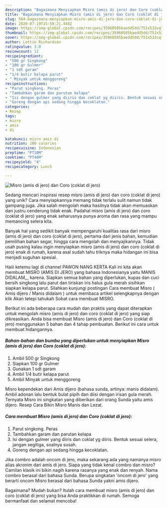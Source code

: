 ```yaml
---
description: "Bagaimana Menyiapkan Misro (amis di jero) dan Coro (coklat di jero) yang Menggugah Selera"
title: "Bagaimana Menyiapkan Misro (amis di jero) dan Coro (coklat di jero) yang Menggugah Selera"
slug: 564-bagaimana-menyiapkan-misro-amis-di-jero-dan-coro-coklat-di-jero-yang-menggugah-selera
date: 2020-07-19T15:59:21.448Z
image: https://img-global.cpcdn.com/recipes/35960505baedd5dd/751x532cq70/misro-amis-di-jero-dan-coro-coklat-di-jero-foto-resep-utama.jpg
thumbnail: https://img-global.cpcdn.com/recipes/35960505baedd5dd/751x532cq70/misro-amis-di-jero-dan-coro-coklat-di-jero-foto-resep-utama.jpg
cover: https://img-global.cpcdn.com/recipes/35960505baedd5dd/751x532cq70/misro-amis-di-jero-dan-coro-coklat-di-jero-foto-resep-utama.jpg
author: Lettie Richardson
ratingvalue: 3.8
reviewcount: 12
recipeingredient:
- "500 gr Singkong"
- "100 gr Gulmer"
- "1 sdt garam"
- "1/4 butir kelapa parut"
- " Minyak untuk menggoreng"
recipeinstructions:
- "Parut singkong. Peras"
- "Tambahkan garam dan parutan kelapa"
- "Isi dengan gulmer yang diiris dan coklat yg diiris. Bentuk sesuai selera, jangan segitiga, soalnya susah."
- "Goreng dengan api sedang hingga kecoklatan."
categories:
- Resep
tags:
- misro
- amis
- di

katakunci: misro amis di 
nutrition: 180 calories
recipecuisine: Indonesian
preptime: "PT10M"
cooktime: "PT46M"
recipeyield: "4"
recipecategory: Lunch

---
```



![Misro (amis di jero) dan Coro (coklat di jero)](https://img-global.cpcdn.com/recipes/35960505baedd5dd/751x532cq70/misro-amis-di-jero-dan-coro-coklat-di-jero-foto-resep-utama.jpg)

Sedang mencari inspirasi resep misro (amis di jero) dan coro (coklat di jero) yang unik? Cara menyiapkannya memang tidak terlalu sulit namun tidak gampang juga. Jika salah mengolah maka hasilnya tidak akan memuaskan dan justru cenderung tidak enak. Padahal misro (amis di jero) dan coro (coklat di jero) yang enak seharusnya punya aroma dan rasa yang mampu memancing selera kita.

Banyak hal yang sedikit banyak mempengaruhi kualitas rasa dari misro (amis di jero) dan coro (coklat di jero), pertama dari jenis bahan, kemudian pemilihan bahan segar, hingga cara mengolah dan menyajikannya. Tidak usah pusing kalau ingin menyiapkan misro (amis di jero) dan coro (coklat di jero) enak di rumah, karena asal sudah tahu triknya maka hidangan ini bisa menjadi suguhan spesial.

Haiii ketemu lagi di channel PAWON NANG KERTA Kali ini kita akan membuat MISRO (AMIS DI JERO) yang bahasa Indonesianya yaitu MANIS DIDALAM,,, karena. Siapkan semua bahan yang diperlukan, kupas dan cuci bersih singkong lalu parut dan tiriskan iris halus gula merah sisihkan siapkan kelapa parut. Silahkan kunjungi postingan Cara membuat Misro ( Amis dijero / Manis didalam ) untuk membaca artikel selengkapnya dengan klik Akan tetepi tahukah Sobat cara membuat MISRO.


Berikut ini ada beberapa cara mudah dan praktis yang dapat diterapkan untuk mengolah misro (amis di jero) dan coro (coklat di jero) yang siap dikreasikan. Anda bisa membuat Misro (amis di jero) dan Coro (coklat di jero) menggunakan 5 bahan dan 4 tahap pembuatan. Berikut ini cara untuk membuat hidangannya.

<!--inarticleads1-->

##### Bahan-bahan dan bumbu yang diperlukan untuk menyiapkan Misro (amis di jero) dan Coro (coklat di jero):

1. Ambil 500 gr Singkong
1. Siapkan 100 gr Gulmer
1. Gunakan 1 sdt garam
1. Ambil 1/4 butir kelapa parut
1. Ambil  Minyak untuk menggoreng


Misro kependekan dari Amis dijero (bahasa sunda, artinya: manis didalam). Ambil adonan lalu bentuk bulat pipih dan diisi dengan irisan gula merah. Ternyata Misro ini singkatan yang diberikan dari orang Sunda yaitu amis dijero. Resep Cara Bikin Misro Manis dan Lezat. 

<!--inarticleads2-->

##### Cara membuat Misro (amis di jero) dan Coro (coklat di jero):

1. Parut singkong. Peras
1. Tambahkan garam dan parutan kelapa
1. Isi dengan gulmer yang diiris dan coklat yg diiris. Bentuk sesuai selera, jangan segitiga, soalnya susah.
1. Goreng dengan api sedang hingga kecoklatan.


Jika combro adalah oncom di jero, maka sekarang ada yang namanya misro alias akronim dari amis di jero. Siapa yang tidak kenal combro dan misro? Camilan klasik ini bikin nagih karena rasanya yang enak dan renyah. Nama combro berasal dari bahasa Sunda. Berupa singkatan &#39;oncom di jero&#39; yang berarti oncom Misro berasal dari bahasa Sunda yakni amis dijero. 

Bagaimana? Mudah bukan? Itulah cara membuat misro (amis di jero) dan coro (coklat di jero) yang bisa Anda praktikkan di rumah. Semoga bermanfaat dan selamat mencoba!
